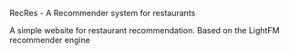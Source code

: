 RecRes - A Recommender system for restaurants

A simple website for restaurant recommendation. Based on the LightFM recommender engine 
